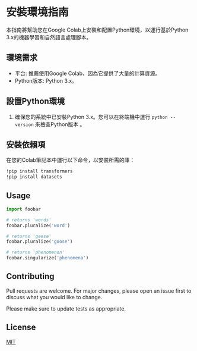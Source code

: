 # 安裝環境指南
本指南將幫助您在Google Colab上安裝和配置Python環境，以運行基於Python 3.x的機器學習和自然語言處理腳本。
## 環境需求
* 平台: 推薦使用Google Colab，因為它提供了大量的計算資源。
* Python版本: Python 3.x。
## 設置Python環境
1. 確保您的系統中已安裝Python 3.x。您可以在終端機中運行 `python --version`  來檢查Python版本
。
## 安裝依賴項
在您的Colab筆記本中運行以下命令，以安裝所需的庫：

```bash
!pip install transformers
!pip install datasets
```

## Usage

```python
import foobar

# returns 'words'
foobar.pluralize('word')

# returns 'geese'
foobar.pluralize('goose')

# returns 'phenomenon'
foobar.singularize('phenomena')
```

## Contributing

Pull requests are welcome. For major changes, please open an issue first
to discuss what you would like to change.

Please make sure to update tests as appropriate.

## License

[MIT](https://choosealicense.com/licenses/mit/)
